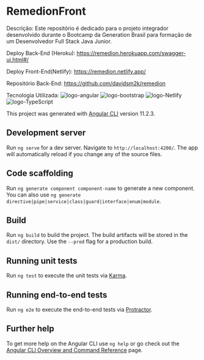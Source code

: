 # RemedionFront

Descrição:
Este repositório é dedicado para o projeto integrador desenvolvido durante o Bootcamp da Generation Brasil para formação de um Desenvolvedor Full Stack Java Junior.

Deploy Back-End (Heroku): https://remedion.herokuapp.com/swagger-ui.html#/

Deploy Front-End(Netlify): https://remedion.netlify.app/

Repositório Back-End: https://github.com/davidsm2k/remedion

Tecnologia Utilizada:
<img src="https://img.shields.io/badge/Angular-DD0031?style=for-the-badge&logo=angular&logoColor=white" alt="logo-angular "/>
<img src="https://img.shields.io/badge/Bootstrap-563D7C?style=for-the-badge&logo=bootstrap&logoColor=white" alt="logo-bootstrap" />
<img src="https://img.shields.io/badge/Netlify-00C7B7?style=for-the-badge&logo=netlify&logoColor=white" alt="logo-Netlify"/>
<img src="https://img.shields.io/badge/TypeScript-007ACC?style=for-the-badge&logo=typescript&logoColor=white" alt="logo-TypeScript"/>

This project was generated with [Angular CLI](https://github.com/angular/angular-cli) version 11.2.3.

## Development server

Run `ng serve` for a dev server. Navigate to `http://localhost:4200/`. The app will automatically reload if you change any of the source files.

## Code scaffolding

Run `ng generate component component-name` to generate a new component. You can also use `ng generate directive|pipe|service|class|guard|interface|enum|module`.

## Build

Run `ng build` to build the project. The build artifacts will be stored in the `dist/` directory. Use the `--prod` flag for a production build.

## Running unit tests

Run `ng test` to execute the unit tests via [Karma](https://karma-runner.github.io).

## Running end-to-end tests

Run `ng e2e` to execute the end-to-end tests via [Protractor](http://www.protractortest.org/).

## Further help

To get more help on the Angular CLI use `ng help` or go check out the [Angular CLI Overview and Command Reference](https://angular.io/cli) page.
